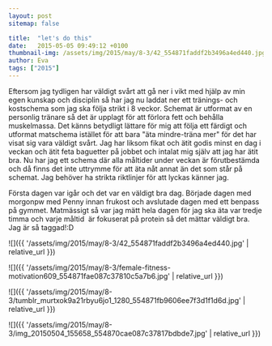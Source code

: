 ```yaml
---
layout: post
sitemap: false

title:  "let's do this"
date:   2015-05-05 09:49:12 +0100
thumbnail-img: /assets/img/2015/may/8-3/42_554871faddf2b3496a4ed440.jpg
author: Eva
tags: ["2015"]
---
```


Eftersom jag tydligen har väldigt svårt att gå ner i vikt med hjälp av min egen kunskap och disciplin så har jag nu laddat ner ett tränings- och kostschema som jag ska följa strikt i 8 veckor. Schemat är utformat av en personlig tränare så det är upplagt för att förlora fett och behålla muskelmassa. Det känns betydligt lättare för mig att följa ett färdigt och utformat matschema istället för att bara "äta mindre-träna mer" för det har visat sig vara väldigt svårt. Jag har liksom fikat och ätit godis minst en dag i veckan och ätit feta baguetter på jobbet och intalat mig själv att jag har ätit bra. Nu har jag ett schema där alla måltider under veckan är förutbestämda och då finns det inte uttrymme för att äta nåt annat än det som står på schemat. Jag behöver ha strikta riktlinjer för att lyckas känner jag. 

Första dagen var igår och det var en väldigt bra dag. Började dagen med morgonpw med Penny innan frukost och avslutade dagen med ett benpass på gymmet. Matmässigt så var jag mätt hela dagen för jag ska äta var tredje timma och varje måltid  är fokuserat på protein så det mättar väldigt bra. Jag är så taggad!:D

![]({{ '/assets/img/2015/may/8-3/42_554871faddf2b3496a4ed440.jpg'  | relative_url }})

![]({{ '/assets/img/2015/may/8-3/female-fitness-motivation609_554871fae087c37810c5a7b6.jpg'  | relative_url }})

![]({{ '/assets/img/2015/may/8-3/tumblr_murtxok9a21rbyu6jo1_1280_554871fb9606ee7f3d1f1d6d.jpg'  | relative_url }})

![]({{ '/assets/img/2015/may/8-3/img_20150504_155658_554870cae087c37817bdbde7.jpg'  | relative_url }})

